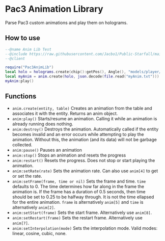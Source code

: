 # Pac3 Animation Library
Parse Pac3 custom animations and play them on holograms.
## How to use
```lua
--@name Anim Lib Test
--@include https://raw.githubusercontent.com/Jacbo1/Public-Starfall/main/pac3-anim-lib/anim_lib.lua as Pac3AnimLib
--@client

require("Pac3AnimLib")
local holo = holograms.create(chip():getPos(), Angle(), "models/player/barney.mdl")
local myAnim = anim.create(holo, json.decode(file.read("myAnim.txt")))
myAnim:play()
```
## Functions
* `anim.create(entity, table)` Creates an animation from the table and associates it with the entity. Returns an anim object.
* `anim:play()` Starts/resume an animation. Calling it while an animation is already running does nothing.
* `anim:destroy()` Destroys the animation. Automatically called if the entity becomes invalid and an error occurs while attempting to play the animation. Without this, the animation (and its data) will not be garbage collected.
* `anim:pause()` Pauses an animation
* `anim:stop()` Stops an animation and resets the progress
* `anim:restart()` Resets the progress. Does not stop or start playing the animation.
* `anim:setRate(rate)` Sets the animation rate. Can also use `anim[4]` to get or set the rate.
* `anim:setFrame(frame, time or nil)` Sets the frame and time. `time` defaults to 0. The time determines how far along in the frame the animation is. If the frame has a duration of 0.5 seconds, then time should be set to 0.25 to be halfway through. It is not the time ellapsed for the entire animation. `frame` is alternatively `anim[5]` and `time` is alternatively `anim[2]`.
* `anim:setStart(frame)` Sets the start frame. Alternatively use `anim[8]`.
* `anim:setRestart(frame)` Sets the restart frame. Alternatively use `anim[7]`.
* `anim:setInterpolation(mode)` Sets the interpolation mode. Valid modes: linear, cosine, cubic, none.
